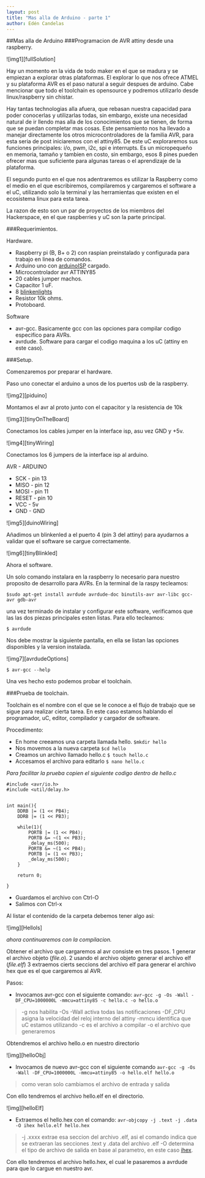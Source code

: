 ```yaml
---
layout: post
title: "Mas alla de Arduino - parte 1"
author: Edén Candelas
---
```

##Mas alla de Arduino
###Programacion de AVR attiny desde una raspberry.

![img1][fullSolution]

Hay un momento en la vida de todo maker en el que se madura y se empiezan a explorar otras plataformas.
El explorar lo que nos ofrece ATMEL y su plataforma AVR es el paso natural a seguir despues de arduino.
Cabe mencionar que todo el toolchain es opensource y podremos utilizarlo desde linux/raspberry sin chistar.

<!--more-->

Hay tantas technologias alla afuera, que rebasan nuestra capacidad para poder conocerlas y utilizarlas todas, sin embargo, existe una necesidad natural de ir llendo mas alla de los conocimientos que se tienen, de forma que se puedan completar mas cosas.
Este pensamiento nos ha llevado a manejar directamente los otros microcontroladores de la familia AVR, para esta seria de post iniciaremos con el attiny85.
De este uC exploraremos sus funciones principales: i/o, pwm, i2c, spi e interrupts. Es un micropequeño en memoria, tamaño y tambien en costo, sin embargo, esos 8 pines pueden ofrecer mas que suficiente para algunas tareas o el aprendizaje de la plataforma.

El segundo punto en el que nos adentraremos es utilizar la Raspberry como el medio en el que escribiremos, compilaremos y cargaremos el software a el uC, utilizando solo la terminal y las herramientas que existen en el ecosistema linux para esta tarea.

La razon de esto son un par de proyectos de los miembros del Hackerspace, en el que raspberries y uC son la parte principal.

###Requerimientos.

Hardware.

* Raspberry pi (B, B+ o 2) con raspian preinstalado y configurada para trabajo en linea de comandos.
* Arduino uno con [arduinoISP](http://arduino.cc/en/Tutorial/ArduinoISP) cargado. 
* Microcontrolador avr ATTINY85
* 20 cables jumper machos.
* Capacitor 1 uF.
* 8 [blinkenlights]()
* Resistor 10k ohms.
* Protoboard.

Software

* avr-gcc. Basicamente gcc con las opciones para compilar codigo especifico para AVRs.
* avrdude. Software para cargar el codigo maquina a los uC (attiny en este caso).

###Setup.

Comenzaremos por preparar el hardware.

Paso uno conectar el arduino a unos de los puertos usb de la raspberry.

![img2][piduino]

Montamos el avr al proto junto con el capacitor y la resistencia de 10k

![img3][tinyOnTheBoard]

Conectamos los cables jumper en la interface isp, asu vez GND y +5v.

![img4][tinyWiring]

Conectamos los 6 jumpers de la interface isp al arduino.

AVR - ARDUINO
* SCK 	- pin 13
* MISO 	- pin 12
* MOSI 	- pin 11
* RESET	- pin 10
* VCC 	- 5v
* GND 	- GND

![img5][duinoWiring]

Añadimos un blinkenled a el puerto 4 (pin 3 del attiny) para ayudarnos a validar que el software se cargue correctamente.

![img6][tinyBlinkled]

Ahora el software.

Un solo comando instalara en la raspberry lo necesario para nuestro proposito de desarrollo para AVRs. 
En la terminal de la raspy tecleamos:

`$sudo apt-get install avrdude avrdude-doc binutils-avr avr-libc gcc-avr gdb-avr`

una vez terminado de instalar y configurar este software, verificamos que las las dos piezas principales esten listas.
Para ello tecleamos:

`$ avrdude`

Nos debe mostrar la siguiente pantalla, en ella se listan las opciones disponibles y la version instalada.

![img7][avrdudeOptions]

`$ avr-gcc --help`

Una ves hecho esto podemos probar el toolchain.

###Prueba de toolchain.

Toolchain es el nombre con el que se le conoce a el flujo de trabajo que se sigue para realizar cierta tarea.
En este caso estamos hablando el programador, uC, editor, compilador y cargador de software.

Procedimento:

* En home creeamos una carpeta llamada hello. `$mkdir hello`
* Nos movemos a la nueva carpeta `$cd hello`
* Creamos un archivo llamado hello.c `$ touch hello.c`
* Accesamos el archivo para editarlo `$ nano hello.c`
 
 
*Para facilitar la prueba copien el siguiente codigo dentro de hello.c*

```
#include <avr/io.h>
#include <util/delay.h>


int main(){
    DDRB |= (1 << PB4);
    DDRB |= (1 << PB3);

    while(1){
        PORTB |= (1 << PB4);
        PORTB &= ~(1 << PB3);
        _delay_ms(500);
        PORTB &= ~(1 << PB4);
        PORTB |= (1 << PB3);
        _delay_ms(500);
    }

    return 0;

}
```

* Guardamos el archivo con Ctrl-O 
* Salimos con Ctrl-x

Al listar el contenido de la carpeta debemos tener algo asi:

![img][Hellols]

*ahora continuaremos con la compilacion.*

Obtener el archivo que cargaremos al avr consiste en tres pasos. 
1 generar el archivo objeto (*file.o*).
2 usando el archivo objeto generar el archivo elf (*file.elf*)
3 extraemos cierts seccions del archivo elf para generar el archivo hex que es el que cargaremos al AVR.

Pasos:

* Invocamos avr-gcc con el siguiente comando:
`avr-gcc -g -Os -Wall -DF_CPU=1000000L -mmcu=attiny85 -c hello.c -o hello.o`

> -g nos habilita
> -Os
> -Wall activa todas las notificaciones
> -DF_CPU asigna la velocidad del reloj interno del attiny
> -mmcu identifica que uC estamos utilizando
> -c es el archivo a compilar
> -o el archivo que generaremos

Obtendremos el archivo hello.o en nuestro directorio

![img][helloObj]

* Invocamos de nuevo avr-gcc con el siguiente comando
`avr-gcc -g -Os -Wall -DF_CPU=1000000L -mmcu=attiny85 -o hello.elf hello.o`

>como veran solo cambiamos el archivo de entrada y salida

Con ello tendremos el archivo hello.elf en el directorio.

![img][helloElf]

* Extraemos el hello.hex con el comando:
`avr-objcopy -j .text -j .data -O ihex hello.elf hello.hex`

> -j .xxxx extrae esa seccion del archivo .elf, asi el comando indica que se extraeran las secciones .text y .data del archivo .elf
> -O determina el tipo de archivo de salida en base al parametro, en este caso [ihex](http://en.wikipedia.org/wiki/Intel_HEX).


Con ello tendremos el archivo hello.hex, el cual le pasaremos a avrdude para que lo cargue en nuestro avr.

 






